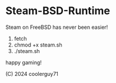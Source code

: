 # Steam-BSD-Runtime
Steam on FreeBSD has never been easier!

1. fetch
2. chmod +x steam.sh
3. ./steam.sh

happy gaming!

(C) 2024 coolerguy71

